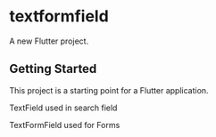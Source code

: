 # textformfield

A new Flutter project.

## Getting Started

This project is a starting point for a Flutter application.

TextField used in search field

TextFormField used for Forms

